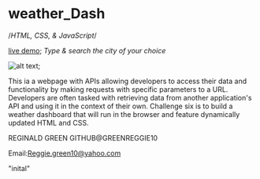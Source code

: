 
<!-- Title -->
# weather_Dash

<!-- list of technologies used -->
/*HTML, CSS, & JavaScript*/

<!-- URL to hosted site -->
[live demo](https://greenreggie10.github.io/dash_weather/);
*Type & search the city of your choice*

<!-- picture of site -->
![alt text]();

<!-- description of the site purpose -->
This ia a webpage with APIs allowing developers to access their data and functionality by making requests with specific parameters to a URL. Developers are often tasked with retrieving data from another application's API and using it in the context of their own. Challenge six is to build a weather dashboard that will run in the browser and feature dynamically updated HTML and CSS.

<!--Testing && Results -->


<!-- author & contributors -->
REGINALD GREEN GITHUB@GREENREGGIE10

Email:Reggie.green10@yahoo.com

<!-- updates -->
"inital"
